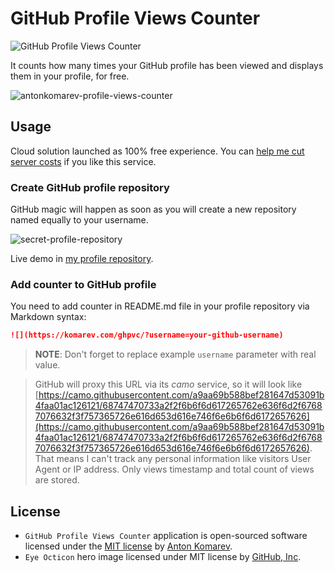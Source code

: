 # GitHub Profile Views Counter

![GitHub Profile Views Counter](https://user-images.githubusercontent.com/1849174/87816378-dfce8480-c86f-11ea-9ac0-2f7907e1d9d4.png)

It counts how many times your GitHub profile has been viewed and displays them in your profile, for free.

![antonkomarev-profile-views-counter](https://user-images.githubusercontent.com/1849174/87852750-78ffa880-c90d-11ea-98d7-eba7b10a09cd.png)

## Usage

Cloud solution launched as 100% free experience. You can [help me cut server costs] if you like this service.

### Create GitHub profile repository

GitHub magic will happen as soon as you will create a new repository named equally to your username.

![secret-profile-repository](https://user-images.githubusercontent.com/1849174/87852702-f24acb80-c90c-11ea-8247-90ae7de0954d.png)

Live demo in [my profile repository].

### Add counter to GitHub profile

You need to add counter in README.md file in your profile repository via Markdown syntax:

```markdown
![](https://komarev.com/ghpvc/?username=your-github-username)
```

> **NOTE**: Don't forget to replace example `username` parameter with real value.

> GitHub will proxy this URL via its _camo_ service, so it will look like [https://camo.githubusercontent.com/a9aa69b588bef281647d53091b4faa01ac126121/68747470733a2f2f6b6f6d617265762e636f6d2f67687076632f3f757365726e616d653d616e746f6e6b6f6d6172657626](https://camo.githubusercontent.com/a9aa69b588bef281647d53091b4faa01ac126121/68747470733a2f2f6b6f6d617265762e636f6d2f67687076632f3f757365726e616d653d616e746f6e6b6f6d6172657626).
> That means I can't track any personal information like visitors User Agent or IP address. Only views timestamp and total count of views are stored.  

## License

- `GitHub Profile Views Counter` application is open-sourced software licensed under the [MIT license](LICENSE) by [Anton Komarev].
- `Eye Octicon` hero image licensed under MIT license by [GitHub, Inc].

[Anton Komarev]: https://komarev.com
[GitHub, Inc]: https://github.com
[my profile repository]: https://github.com/antonkomarev/antonkomarev
[help me cut server costs]: https://paypal.me/antonkomarev
